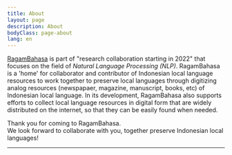 ```yaml
---
title: About
layout: page
description: About
bodyClass: page-about
lang: en
---
```


<!-- {GIK-Community} -->

[RagamBahasa]() is part of "research collaboration starting in 2022" that focuses on the field of _Natural Language Processing (NLP)_. RagamBahasa is a 'home' for collaborator and contributor of Indonesian local language resources to work together to preserve local languages through digitizing analog resources (newspapaer, magazine, manuscript, books, etc) of Indonesian local language. In its development, RagamBahasa also supports efforts to collect local language resources in digital form that are widely distributed on the internet, so that they can be easily found when needed.

Thank you for coming to RagamBahasa.  
We look forward to collaborate with you, together preserve Indonesian local languages!

---